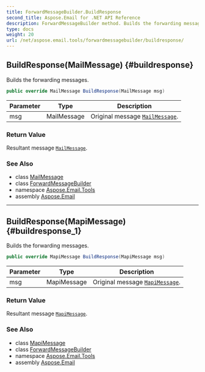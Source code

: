 ```yaml
---
title: ForwardMessageBuilder.BuildResponse
second_title: Aspose.Email for .NET API Reference
description: ForwardMessageBuilder method. Builds the forwarding messages
type: docs
weight: 20
url: /net/aspose.email.tools/forwardmessagebuilder/buildresponse/
---
```

## BuildResponse(MailMessage) {#buildresponse}

Builds the forwarding messages.

```csharp
public override MailMessage BuildResponse(MailMessage msg)
```

| Parameter | Type | Description |
| --- | --- | --- |
| msg | MailMessage | Original message [`MailMessage`](../../../aspose.email/mailmessage/). |

### Return Value

Resultant message [`MailMessage`](../../../aspose.email/mailmessage/).

### See Also

* class [MailMessage](../../../aspose.email/mailmessage/)
* class [ForwardMessageBuilder](../)
* namespace [Aspose.Email.Tools](../../forwardmessagebuilder/)
* assembly [Aspose.Email](../../../)

---

## BuildResponse(MapiMessage) {#buildresponse_1}

Builds the forwarding messages.

```csharp
public override MapiMessage BuildResponse(MapiMessage msg)
```

| Parameter | Type | Description |
| --- | --- | --- |
| msg | MapiMessage | Original message [`MapiMessage`](../../../aspose.email.mapi/mapimessage/). |

### Return Value

Resultant message [`MapiMessage`](../../../aspose.email.mapi/mapimessage/).

### See Also

* class [MapiMessage](../../../aspose.email.mapi/mapimessage/)
* class [ForwardMessageBuilder](../)
* namespace [Aspose.Email.Tools](../../forwardmessagebuilder/)
* assembly [Aspose.Email](../../../)


